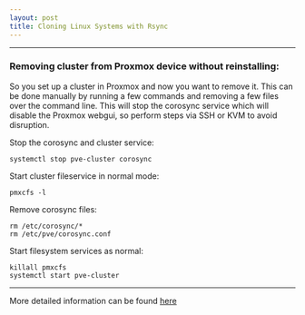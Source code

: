 ```yaml
---
layout: post
title: Cloning Linux Systems with Rsync
---
```



----

### Removing cluster from Proxmox device without reinstalling:

So you set up a cluster in Proxmox and now you want to remove it. This can be done manually by running a few commands and removing a few files over the command line. This will stop the corosync service which will disable the Proxmox webgui, so perform steps via SSH or KVM to avoid disruption.

Stop the corosync and cluster service:
```shell
systemctl stop pve-cluster corosync
```

Start cluster fileservice in normal mode:
```shell
pmxcfs -l
```

Remove corosync files:
```shell
rm /etc/corosync/*
rm /etc/pve/corosync.conf
```

Start filesystem services as normal:
```shell
killall pmxcfs
systemctl start pve-cluster 
```
----

More detailed information can be found [here](https://pve.proxmox.com/wiki/Cluster_Manager)
